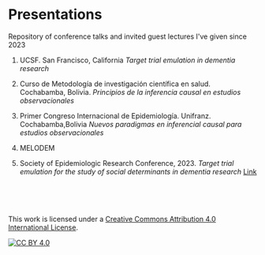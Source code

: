 # Presentations

Repository of conference talks and invited guest lectures I've given since 2023

1. UCSF. San Francisco, California
_Target trial emulation in dementia research_

2. Curso de Metodología de investigación científica en salud. Cochabamba, Bolivia. 
_Principios de la inferencia causal en estudios observacionales_

3. Primer Congreso Internacional de Epidemiología. Unifranz. Cochabamba,Bolivia
_Nuevos paradigmas en inferencial causal para estudios observacionales_

4. MELODEM

5. Society of Epidemiologic Research Conference, 2023. 
_Target trial emulation for the study of social determinants in dementia research_ [Link](https://palolili23.github.io/presentations/2023_ser/index.html#1)


<br><br><br>

This work is licensed under a
[Creative Commons Attribution 4.0 International License][cc-by].

[![CC BY 4.0][cc-by-image]][cc-by]

[cc-by]: http://creativecommons.org/licenses/by/4.0/
[cc-by-image]: https://i.creativecommons.org/l/by/4.0/88x31.png
[cc-by-shield]: https://img.shields.io/badge/License-CC%20BY%204.0-lightgrey.svg
